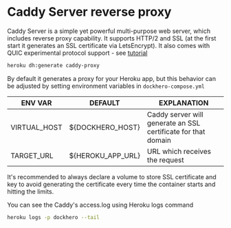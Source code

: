Caddy Server reverse proxy
==========================

Caddy Server is a simple yet powerful multi-purpose web server, which includes reverse proxy capability. It supports HTTP/2 and SSL (at the first start it generates an SSL certificate via LetsEncrypt).
It also comes with QUIC experimental protocol support - see [tutorial](https://docs.dockhero.io/tutorials/caddy.html)

```bash
heroku dh:generate caddy-proxy
```

By default it generates a proxy for your Heroku app, but this behavior can be
adjusted by setting environment variables in `dockhero-compose.yml`

| ENV VAR      	| DEFAULT           	| EXPLANATION                    	|
|--------------	|-------------------	|--------------------------------	|
| VIRTUAL_HOST 	| ${DOCKHERO_HOST}  	| Caddy server will generate an SSL certificate for that domain          	|
| TARGET_URL   	| ${HEROKU_APP_URL} 	| URL which receives the request 	|

It's recommended to always declare a volume to store SSL certificate and key
to avoid generating the certificate every time the container starts and hitting the limits.

You can see the Caddy's access.log using Heroku logs command

```bash
heroku logs -p dockhero --tail
```
